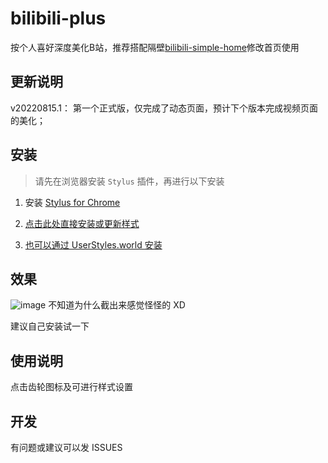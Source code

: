 # bilibili-plus
按个人喜好深度美化B站，推荐搭配隔壁[bilibili-simple-home](https://github.com/hakadao/bilibili-simple-home)修改首页使用

## 更新说明
v20220815.1：
第一个正式版，仅完成了动态页面，预计下个版本完成视频页面的美化；

## 安装

> 请先在浏览器安装 `Stylus` 插件，再进行以下安装

1. 安装 [Stylus for Chrome](https://chrome.google.com/webstore/detail/stylus/clngdbkpkpeebahjckkjfobafhncgmne)

2. [点击此处直接安装或更新样式](https://userstyles.world/api/style/6121.user.css)

3. [也可以通过 UserStyles.world 安装](https://userstyles.world/style/6121/qwq-bilibili-plus)

## 效果

![image](https://user-images.githubusercontent.com/73089181/184546921-50436d0d-151b-405d-b056-f2830d6a1c10.png)
不知道为什么截出来感觉怪怪的 XD

建议自己安装试一下

## 使用说明

点击齿轮图标及可进行样式设置

## 开发

有问题或建议可以发 ISSUES
